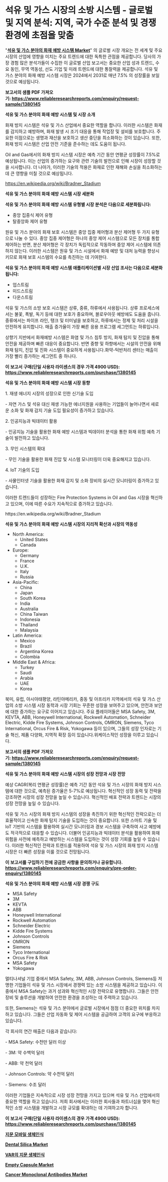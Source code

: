 <p><h1>석유 및 가스 시장의 소방 시스템 - 글로벌 및 지역 분석: 지역, 국가 수준 분석 및 경쟁 환경에 초점을 맞춤</h1></p><p>"<strong><a href="https://www.reliableresearchreports.com/fire-protection-systems-in-oil-and-gas-r1380145">석유 및 가스 분야의 화재 예방 시스템 Market</a></strong>" 의 글로벌 시장 개요는 전 세계 및 주요 시장의 산업에 영향을 미치는 주요 트렌드에 대한 독특한 관점을 제공합니다. 당사의 가장 경험 많은 분석가들이 수집한 이 글로벌 산업 보고서는 중요한 산업 성과 트렌드, 수요 동인, 무역 역동성, 선도 기업 및 미래 트렌드에 대한 통찰력을 제공합니다. 석유 및 가스 분야의 화재 예방 시스템 시장은 2024에서 2031로 매년 7.5% 의 성장률을 보일 것으로 예상됩니다.</p>
<p><strong>보고서의 샘플 PDF 가져오기:&nbsp;<a href="https://www.reliableresearchreports.com/enquiry/request-sample/1380145">https://www.reliableresearchreports.com/enquiry/request-sample/1380145</a></strong></p>
<p><strong>석유 및 가스 분야의 화재 예방 시스템 및 시장 소개</strong></p>
<p><p>화재 방지 시스템은 석유 및 가스 산업에서 중요한 역할을 합니다. 이러한 시스템은 화재를 감지하고 예방하며, 화재 발생 시 조기 대응을 통해 작업장 및 설비를 보호합니다. 주요한 이점으로는 생명과 재산을 보호하고 생산 중단을 최소화하는 것이 있습니다. 또한, 화재 방지 시스템은 산업 안전 기준을 준수하는 데도 도움이 됩니다.</p><p>Oil and Gas에서의 화재 방지 시스템 시장은 예측 기간 동안 연평균 성장률이 7.5%로 예상됩니다. 이는 산업의 증가하는 요구와 관련 기술의 발전으로 인해 시장이 성장할 것을 시사합니다. 더 나아가, 이러한 기술의 적용은 화재로 인한 재해와 손실을 최소화하는 데 큰 영향을 미칠 것으로 예상됩니다.</p></p>
<p><a href="https://en.wikipedia.org/wiki/Bradner_Stadium">https://en.wikipedia.org/wiki/Bradner_Stadium</a></p>
<p><strong>석유 및 가스 분야의 화재 예방 시스템 시장 세분화</strong></p>
<p><strong>석유 및 가스 분야의 화재 예방 시스템 유형별 시장 분석은 다음으로 세분화됩니다:</strong></p>
<p><ul><li>중앙 집중식 제어 유형</li><li>탈중앙화 제어 유형</li></ul></p>
<p><p>원유 및 가스 분야의 화재 보호 시스템은 중앙 집중 제어형과 분산 제어형 두 가지 유형으로 나눌 수 있다. 중앙 집중 제어형은 하나의 중앙 제어 시스템으로 모든 장치를 통합 제어하는 반면, 분산 제어형은 각 장치가 독립적으로 작동하며 중앙 제어 시스템에 의존하지 않는다. 이러한 시스템은 원유 및 가스 시설에서 화재 예방 및 대처 능력을 향상시키므로 화재 보호 시스템의 수요를 촉진하는 데 기여한다.</p></p>
<p><strong>석유 및 가스 분야의 화재 예방 시스템 애플리케이션별 시장 산업 조사는 다음으로 세분화됩니다:</strong></p>
<p><ul><li>업스트림</li><li>미드스트림</li><li>다운스트림</li></ul></p>
<p><p>석유 및 가스의 소방 보호 시스템은 상류, 중류, 하류에서 사용됩니다. 상류 프로세스에서는 불꽃, 폭발, 독기 등에 대한 보호가 중요하며, 블로우아웃 예방에도 도움을 줍니다. 중류에서는 파이프 라인, 탱크 및 터미널을 보호하고, 하류에서는 정제 및 처리 시설을 안전하게 유지합니다. 매출 증가율이 가장 빠른 응용 프로그램 세그먼트는 하류입니다. </p><p>상향기 지반에서 화재예방 시스템은 화염 및 가스 침투 방지, 화재 탐지 및 진압을 통해 안전을 제공하며 빠른 대응이 중요합니다. 반면 중향 및 하향에서는 시설의 안전을 위해 화재 탐지, 진압 및 진화 시스템이 중요하게 사용됩니다.화약-턱반처리 센터는 매출이 가장 빨리 증가하는 세그먼트 중 하나다.</p></p>
<p><strong>이 보고서 구매(단일 사용자 라이센스의 경우 가격 4900 USD): <a href="https://www.reliableresearchreports.com/purchase/1380145">https://www.reliableresearchreports.com/purchase/1380145</a></strong></p>
<p><strong>석유 및 가스 분야의 화재 예방 시스템 시장 동향</strong></p>
<p><p>1. 재생 에너지 시장의 성장으로 인한 신기술 도입</p><p>   - 자연 가스 및 석유 대신 재생 가능한 에너지원을 사용하는 기업들이 늘어나면서 새로운 소화 및 화재 감지 기술 도입 필요성이 증가하고 있습니다.</p><p>2. 인공지능과 빅데이터 활용</p><p>   - 인공지능 기술을 활용한 화재 예방 시스템과 빅데이터 분석을 통한 화재 위험 예측 기술이 발전하고 있습니다.</p><p>3. 무인 시스템의 확대</p><p>   - 무인 기술을 활용한 화재 진압 및 시스템 모니터링이 더욱 중요해지고 있습니다.</p><p>4. IoT 기술의 도입</p><p>   - 사물인터넷 기술을 활용한 화재 감지 및 소화 장비의 실시간 모니터링이 증가하고 있습니다.</p><p>이러한 트렌드들이 성장하는 Fire Protection Systems in Oil and Gas 시장을 혁신하고 있으며, 이에 따른 수요가 지속적으로 증가하고 있습니다.</p></p>
<p>https://en.wikipedia.org/wiki/Bradner_Stadium</p>
<p><strong>석유 및 가스 분야의 화재 예방 시스템 시장의 지리적 확산과 시장의 역동성</strong></p>
<p><ul>
    <li>
        North America:
        <ul>
            <li>United States</li>
            <li>Canada</li>
        </ul>
    </li>
    <li>
        Europe:
        <ul>
            <li>Germany</li>
            <li>France</li>
            <li>U.K.</li>
            <li>Italy</li>
            <li>Russia</li>
        </ul>
    </li>
    <li>
        Asia-Pacific:
        <ul>
            <li>China</li>
            <li>Japan</li>
            <li>South Korea</li>
            <li>India</li>
            <li>Australia</li>
            <li>China Taiwan</li>
            <li>Indonesia</li>
            <li>Thailand</li>
            <li>Malaysia</li>
        </ul>
    </li>
    <li>
        Latin America:
        <ul>
            <li>Mexico</li>
            <li>Brazil</li>
            <li>Argentina Korea</li>
            <li>Colombia</li>
        </ul>
    </li>
    <li>
        Middle East & Africa:
        <ul>
            <li>Turkey</li>
            <li>Saudi</li>
            <li>Arabia</li>
            <li>UAE</li>
            <li>Korea</li>
        </ul>
    </li>
    </ul></p>
<p><p>북미, 유럽, 아시아태평양, 라틴아메리카, 중동 및 아프리카 지역에서의 석유 및 가스 산업의 소방 시스템 시장 동학과 시장 기회는 꾸준한 성장을 보여주고 있으며, 안전과 보안에 대한 증가하는 요구로 이어지고 있습니다. 주요 플레이어들은 MSA Safety, 3M, KEVTA, ABB, Honeywell International, Rockwell Automation, Schneider Electric, Kidde Fire Systems, Johnson Controls, OMRON, Siemens, Tyco International, Orcus Fire & Risk, Yokogawa 등이 있으며, 그들의 성장 인자로는 기술 혁신, 제품 다양화, 지역적 확장 등이 있습니다.위케이스적인 성장을 이루고 있습니다.</p></p>
<p><strong>보고서의 샘플 PDF 가져오기:&nbsp;<a href="https://www.reliableresearchreports.com/enquiry/request-sample/1380145">https://www.reliableresearchreports.com/enquiry/request-sample/1380145</a></strong></p>
<p><strong>석유 및 가스 분야의 화재 예방 시스템 시장의 성장 전망과 시장 전망</strong></p>
<p><p>예상 CAGR(복리 연평균 성장률)은 예측 기간 동안 석유 및 가스 시장의 화재 방지 시스템에 대한 것으로, 예측된 증가율은 5-7%로 예상됩니다. 혁신적인 성장 동력 및 전략을 강조하면 시장의 성장 전망을 높일 수 있습니다. 혁신적인 배포 전략과 트렌드는 시장의 성장 전망을 높일 수 있습니다.</p><p>석유 및 가스 시장의 화재 방지 시스템의 성장을 촉진하기 위한 혁신적인 전략으로는 더 효율적이고 신속한 화재 탐지 기술을 도입하는 것이 중요합니다. 또한 스마트 기술 및 IoT 기반의 시스템을 활용하여 실시간 모니터링과 경보 시스템을 구축하여 사고 예방에도 적극적으로 대응할 수 있습니다. 더불어 인공지능과 빅데이터 분석을 활용하여 화재 위험을 사전에 예측하고 예방하는 시스템을 도입하는 것이 성장 기회를 높일 수 있습니다. 이러한 혁신적인 전략과 트렌드를 적용하여 석유 및 가스 시장의 화재 방지 시스템 시장은 더 빠른 성장을 이룰 것으로 전망됩니다.</p></p>
<p><strong>이 보고서를 구입하기 전에 궁금한 사항을 문의하거나 공유합니다. <a href="https://www.reliableresearchreports.com/enquiry/pre-order-enquiry/1380145">https://www.reliableresearchreports.com/enquiry/pre-order-enquiry/1380145</a></strong></p>
<p><strong>석유 및 가스 분야의 화재 예방 시스템 시장 경쟁 구도</strong></p>
<p><ul><li>MSA Safety</li><li>3M</li><li>KEVTA</li><li>ABB</li><li>Honeywell International</li><li>Rockwell Automation</li><li>Schneider Electric</li><li>Kidde Fire Systems</li><li>Johnson Controls</li><li>OMRON</li><li>Siemens</li><li>Tyco International</li><li>Orcus Fire & Risk</li><li>MSA Safety</li><li>Yokogawa</li></ul></p>
<p><p>멀티나셔널 기업 중에서 MSA Safety, 3M, ABB, Johnson Controls, Siemens등 저명한 기업들이 석유 및 가스 시장에서 경쟁력 있는 소방 시스템을 제공하고 있습니다. 이 중에서 MSA Safety는 과거 성과와 혁신적인 시장 전략으로 유명합니다. 그들은 안전 장비 및 솔루션을 개발하여 안전한 환경을 조성하는 데 주력하고 있습니다. </p><p>또한, Siemens는 석유 및 가스 분야에서 글로벌 시장에서 점점 더 중요한 위치를 차지하고 있습니다. 그들은 산업 자동화 및 제어 시스템을 공급하여 고객의 요구에 부응하고 있습니다. </p><p>각 회사의 연간 매출은 다음과 같습니다:</p><p>- MSA Safety: 수천만 달러 이상</p><p>- 3M: 약 수백억 달러</p><p>- ABB: 약 천억 달러</p><p>- Johnson Controls: 약 수천억 달러</p><p>- Siemens: 수조 달러</p><p>이러한 기업들은 지속적으로 시장 성장 전망을 가지고 있으며 석유 및 가스 산업에서의 중요한 역할을 하고 있습니다. 저희 회사에서는 이러한 회사들과 파트너십을 맺어 혁신적인 소방 시스템을 개발하고 시장 규모를 확대하는 데 기여하고자 합니다.</p></p>
<p><strong>이 보고서 구매(단일 사용자 라이센스의 경우 가격 4900 USD): <a href="https://www.reliableresearchreports.com/purchase/1380145">https://www.reliableresearchreports.com/purchase/1380145</a></strong></p>
<p><strong><p><a href="https://github.com/shampaakter36/Market-Research-Report-List-2/blob/main/763784385061.md">지문 모바일 생체인식</a></p><p><a href="https://github.com/luckyshygirl/Market-Research-Report-List-6/blob/main/dental-silica-market.md">Dental Silica Market</a></p><p><a href="https://github.com/Nicolasrown5/Market-Research-Report-List-2/blob/main/510322885060.md">VAR의 지문 생체인식</a></p><p><a href="https://github.com/JameTravis/Market-Research-Report-List-6/blob/main/empty-capsule-market.md">Empty Capsule Market</a></p><p><a href="https://github.com/vimar16th/Market-Research-Report-List-6/blob/main/cancer-monoclonal-antibodies-market.md">Cancer Monoclonal Antibodies Market</a></p></strong></p>
<p></p>